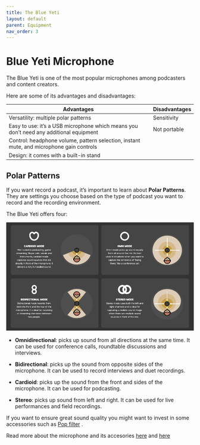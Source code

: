 ```yaml
---
title: The Blue Yeti 
layout: default
parent: Equipment
nav_order: 3
---
```


# Blue Yeti Microphone 

The Blue Yeti is one of the most popular microphones among podcasters and content creators.


Here are some of its advantages and disadvantages:

|Advantages | Disadvantages |
| ---------- | -------------- |
|Versatility: multiple polar patterns | Sensitivity         |
| Easy to use: it’s a USB microphone which means you don’t need any additional equipment |           Not portable |
| Control: headphone volume, pattern selection, instant mute, and microphone gain controls |
| Design: it comes with a built-in stand| | 



## Polar Patterns 

If you want record a podcast, it’s important to learn about **Polar Patterns**. They are settings you choose based on the type of podcast you want to record and the recording environment.

The Blue Yeti offers four:

![Polar Patterns](assets/images/Polar_Patterns_Blue.jpg)

- **Omnidirectional**: picks up sound from all directions at the same time. It can be used for conference calls, roundtable discussions and interviews.

- **Bidirectional**: picks up the sound from opposite sides of the microphone. It can be used to record interviews and duet recordings.

- **Cardioid**: picks up the sound from the front and sides of the microphone. It can be used for podcasting.

- **Stereo**: picks up sound from left and right. It can be used for live performances and field recordings.



If you want to ensure great sound quality you might want to invest in some accessories such as [Pop filter](Glossary.md)
. 

Read more about the microphone and its accesories [here](https://www.thepodcasthost.com/equipment/blue-yeti-microphone-accesory-guide/) and [here](https://riverside.fm/blog/best-blue-yeti-accessories )
 

